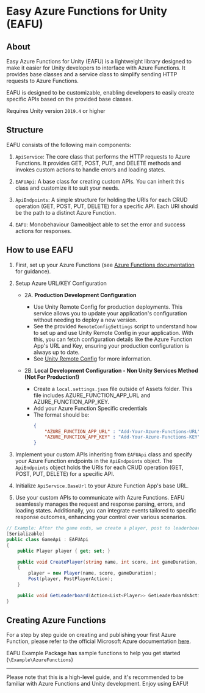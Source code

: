 # Easy Azure Functions for Unity (EAFU)

## About

Easy Azure Functions for Unity (EAFU) is a lightweight library designed to make it easier for Unity developers to interface with Azure Functions. It provides base classes and a service class to simplify sending HTTP requests to Azure Functions.

EAFU is designed to be customizable, enabling developers to easily create specific APIs based on the provided base classes.

Requires Unity version `2019.4` or higher

## Structure
EAFU consists of the following main components:

1. `ApiService`: The core class that performs the HTTP requests to Azure Functions. It provides GET, POST, PUT, and DELETE methods and invokes custom actions to handle errors and loading states.

2. `EAFUApi`: A base class for creating custom APIs. You can inherit this class and customize it to suit your needs.

3. `ApiEndpoints`: A simple structure for holding the URIs for each CRUD operation (GET, POST, PUT, DELETE) for a specific API. Each URI should be the path to a distinct Azure Function.

4. `EAFU`: Monobehaviour Gameobject able to set the error and success actions for responses.

## How to use EAFU

1. First, set up your Azure Functions (see [Azure Functions documentation](https://docs.microsoft.com/en-us/azure/azure-functions/) for guidance).

2. Setup Azure URL/KEY Configuration
    - 2A. **Production Development Configuration** 
        - Use Unity Remote Config for production deployments. This service allows you to update your application's configuration without needing to deploy a new version. 
        - See the provided `RemoteConfigSettings` script to understand how to set up and use Unity Remote Config in your application. With this, you can fetch configuration details like the Azure Function App's URL and Key, ensuring your production configuration is always up to date.
        - See [Unity Remote Config](https://docs.unity3d.com/Packages/com.unity.remote-config@3.3/manual/index.html) for more information.

    - 2B. **Local Development Configuration - Non Unity Services Method (Not For Production!)** 
        - Create a `local.settings.json` file outside of Assets folder. This file includes AZURE_FUNCTION_APP_URL and AZURE_FUNCTION_APP_KEY.
        - Add your Azure Function Specific credentials
        - The format should be:
            ```json
            {
                "AZURE_FUNCTION_APP_URL" : "Add-Your-Azure-Functions-URL",
                "AZURE_FUNCTION_APP_KEY" : "Add-Your-Azure-Functions-KEY"
            }
            ```
3. Implement your custom APIs inheriting from `EAFUApi` class and specify your Azure Function endpoints in the `ApiEndpoints` object. The `ApiEndpoints` object holds the URIs for each CRUD operation (GET, POST, PUT, DELETE) for a specific API.

4. Initialize `ApiService.BaseUrl` to your Azure Function App's base URL.

5. Use your custom APIs to communicate with Azure Functions. EAFU seamlessly manages the request and response parsing, errors, and loading states. Additionally, you can integrate events tailored to specific response outcomes, enhancing your control over various scenarios.

```csharp
// Example: After the game ends, we create a player, post to leaderboards, and execute an action from the response
[Serializable]
public class GameApi : EAFUApi
{
    public Player player { get; set; }

    public void CreatePlayer(string name, int score, int gameDuration, Action<object> PostPlayerAction)
    {
        player = new Player(name, score, gameDuration);
        Post(player, PostPlayerAction);
    }

    public void GetLeaderboard(Action<List<Player>> GetLeaderboardsAction) => Get(GetLeaderboardsAction);
}
```

## Creating Azure Functions

For a step by step guide on creating and publishing your first Azure Function, please refer to the official Microsoft Azure documentation [here](https://docs.microsoft.com/en-us/azure/azure-functions/create-first-function-vs-code-csharp).

EAFU Example Package has sample functions to help you get started (`\Example\AzureFunctions`)

---

Please note that this is a high-level guide, and it's recommended to be familiar with Azure Functions and Unity development. Enjoy using EAFU!

